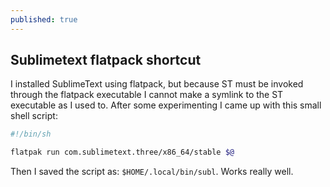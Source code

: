 ```yaml
---
published: true
---
```

## Sublimetext flatpack shortcut

I installed SublimeText using flatpack, but because ST must be invoked through the flatpack executable I cannot make a symlink to the ST executable as I used to. After some experimenting I came up with this small shell script:

```bash
#!/bin/sh

flatpak run com.sublimetext.three/x86_64/stable $@
```

Then I saved the script as: `$HOME/.local/bin/subl`. Works really well.


